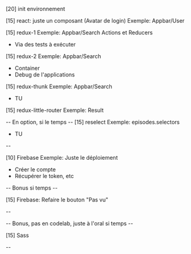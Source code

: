 [20] init environnement

[15] react: juste un composant (Avatar de login)
  Exemple: Appbar/User

[15] redux-1
  Exemple: Appbar/Search
  Actions et Reducers
 - Via des tests à exécuter

[15] redux-2
  Exemple: Appbar/Search
 - Container
- Debug de l'applications

[15] redux-thunk
  Exemple: Appbar/Search
   - TU

[15] redux-little-router
  Exemple: Result

-- En option, si le temps --
[15] reselect
  Exemple: episodes.selectors
 - TU

--

[10] Firebase
  Exemple: Juste le déploiement
 - Créer le compte
 - Récupérer le token, etc

-- Bonus si temps --

[15] Firebase: Refaire le bouton "Pas vu"

--

-- Bonus, pas en codelab, juste à l'oral si temps --

[15] Sass

--
